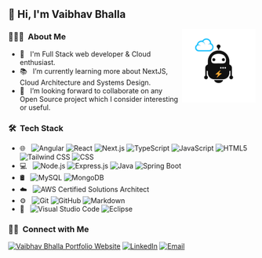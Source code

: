 
<!--
**bhallavbv/bhallavbv** is a ✨ _special_ ✨ repository because its `README.md` (this file) appears on your GitHub profile.

Here are some ideas to get you started:
- 💬 Ask me about ...
- 📫 How to reach me: ...
- ⚡ Fun fact: ...
- 💼 &nbsp; Working as a Full-stack Cloud developer in Chandigarh, India .
- 🎓 &nbsp; Studied Electornics & Communications at Beant college of Engg & tech, Gurdaspur.
- 🤔 &nbsp; Exploring new technologies and developing software solutions and quick hacks.
-->

<h2> 👋 Hi, I'm Vaibhav Bhalla  </h2>
<a href="https://bhallavbv.vercel.app/" target="_blank"><img alt="Robot logo" src="https://github.com/piraces/piraces/raw/master/robot_dark.png" align="right" height="150" /></a>

<h3> 👨🏻‍💻 &nbsp;About Me </h3>

- 🔭 &nbsp; I'm Full Stack web developer & Cloud enthusiast.
- :books: &nbsp; I’m currently learning more about NextJS, Cloud Architecture and Systems Design.
- 👯 &nbsp; I’m looking forward to collaborate on any Open Source project which I consider interesting or useful.

<h3> 🛠 &nbsp;Tech Stack</h3>

- 🌐 &nbsp;
	![Angular](https://img.shields.io/badge/-Angular-333333?style=flat&logo=Angular&logoColor=DD0031)
  ![React](https://img.shields.io/badge/-React-333333?style=flat&logo=react)
	![Next.js](https://img.shields.io/badge/-Next.js-333333?style=flat&logo=next.js)
	![TypeScript](https://img.shields.io/badge/-TypeScript-333333?style=flat&logo=typescript)
  ![JavaScript](https://img.shields.io/badge/-JavaScript-333333?style=flat&logo=javascript)
	![HTML5](https://img.shields.io/badge/-HTML5-333333?style=flat&logo=HTML5)
  ![Tailwind CSS](https://img.shields.io/badge/-Tailwind_CSS-333333?style=flat&logo=tailwind-css)
  ![CSS](https://img.shields.io/badge/-CSS-333333?style=flat&logo=CSS3&logoColor=1572B6)
- 💻 &nbsp;
  ![Node.js](https://img.shields.io/badge/-Node.js-333333?style=flat&logo=node.js)
	![Express.js](https://img.shields.io/badge/-Express.js-333333?style=flat&logo=express)
  ![Java](https://img.shields.io/badge/-Java-333333?style=flat&logo=java)
	![Spring Boot](https://img.shields.io/badge/-Spring_Boot-333333?style=flat&logo=spring)
- 🛢 &nbsp;
  ![MySQL](https://img.shields.io/badge/-MySQL-333333?style=flat&logo=mysql)
  ![MongoDB](https://img.shields.io/badge/-MongoDB-333333?style=flat&logo=mongodb)
- ☁️ &nbsp; ![AWS Certified Solutions Architect](https://img.shields.io/badge/-AWS_Certified_Solutions_Architect-333333?style=flat&logo=amazon-aws)
- ⚙️ &nbsp;
  ![Git](https://img.shields.io/badge/-Git-333333?style=flat&logo=git)
  ![GitHub](https://img.shields.io/badge/-GitHub-333333?style=flat&logo=github)
  ![Markdown](https://img.shields.io/badge/-Markdown-333333?style=flat&logo=markdown)
- 🔧 &nbsp;
  ![Visual Studio Code](https://img.shields.io/badge/-Visual%20Studio%20Code-333333?style=flat&logo=visual-studio-code&logoColor=007ACC)
  ![Eclipse](https://img.shields.io/badge/-Eclipse-333333?style=flat&logo=eclipse-ide&logoColor=2C2255)

<!--
<br/>
<a href="https://github.com/bhallavbv">
  <img height="180em" src="https://github-readme-stats.vercel.app/api?username=bhallavbv&theme=buefy&show_icons=true" />
  <img height="180em" src="https://github-readme-stats.vercel.app/api/top-langs/?username=bhallavbv&theme=buefy&layout=compact" />
</a>
<br/>
-->

<h3> 🤝🏻 &nbsp;Connect with Me </h3>

<p align="left">
<a href="https://bhallavbv.vercel.app/"><img alt="Vaibhav Bhalla Portfolio Website" src="https://img.shields.io/badge/Website-https://bhallavbv.vercel.app-blue?style=flat-square&logo=google-chrome"></a>
<a href="https://www.linkedin.com/in/vaibhav-bhalla/"><img alt="LinkedIn" src="https://img.shields.io/badge/LinkedIn-Vaibhav%20Bhalla-blue?style=flat-square&logo=linkedin"></a>
<a href="mailto:bhallavbv@gmail.com"><img alt="Email" src="https://img.shields.io/badge/Email-bhallavbv@gmail.com-blue?style=flat-square&logo=gmail"></a>
</p>
